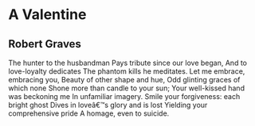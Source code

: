 # A Valentine
## Robert Graves
The hunter to the husbandman
Pays tribute since our love began,
And to love-loyalty dedicates
The phantom kills he meditates.
Let me embrace, embracing you,
Beauty of other shape and hue,
Odd glinting graces of which none
Shone more than candle to your sun;
Your well-kissed hand was beckoning me
In unfamiliar imagery.
Smile your forgiveness: each bright ghost
Dives in loveâ€™s glory and is lost
Yielding your comprehensive pride
A homage, even to suicide.